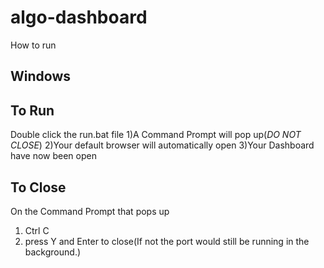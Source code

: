 # algo-dashboard

How to run

Windows
------------------------------------------------------------------------------------------------------------------------------------------
To Run
---------------------
Double click the run.bat file
  1)A Command Prompt will pop up(*DO NOT CLOSE*)
  2)Your default browser will automatically open
  3)Your Dashboard have now been open

To Close
---------------------
On the Command Prompt that pops up
  1) Ctrl C
  2) press Y and Enter to close(If not the port would still be running in the background.)

